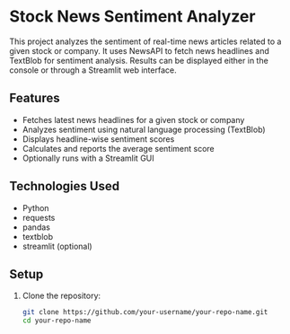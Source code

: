# Stock News Sentiment Analyzer

This project analyzes the sentiment of real-time news articles related to a given stock or company. It uses NewsAPI to fetch news headlines and TextBlob for sentiment analysis. Results can be displayed either in the console or through a Streamlit web interface.

## Features

- Fetches latest news headlines for a given stock or company
- Analyzes sentiment using natural language processing (TextBlob)
- Displays headline-wise sentiment scores
- Calculates and reports the average sentiment score
- Optionally runs with a Streamlit GUI

## Technologies Used

- Python
- requests
- pandas
- textblob
- streamlit (optional)

## Setup

1. Clone the repository:

   ```bash
   git clone https://github.com/your-username/your-repo-name.git
   cd your-repo-name
   


